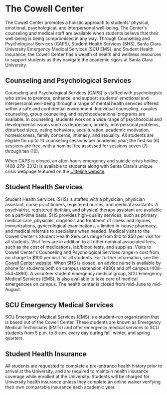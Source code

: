 The Cowell Center
=================

The Cowell Center promotes a holistic approach to students' physical, emotional, psychological, and interpersonal well-being. The Center's counseling and medical staff are available when students believe that their well-being is being compromised in any way. Through Counseling and Psychological Services (CAPS), Student Health Services (SHS), Santa Clara University Emergency Medical Services (SCU EMS), and Student Health Insurance, the Cowell Center has a wealth of health and wellness resources to support students as they navigate the academic rigors at Santa Clara University.

Counseling and Psychological Services
-------------------------------------

Counseling and Psychological Services (CAPS) is staffed with psychologists who strive to promote, enhance, and support students' emotional and interpersonal well-being through a range of mental health services offered within a safe and confidential environment. Individual counseling, couples counseling, group counseling, and psychoeducational programs are available. In counseling, students work on a wide range of psychosocial and developmental issues such as depression, anxiety, interpersonal problems, disturbed sleep, eating behaviors, acculturation, academic motivation, homesickness, family concerns, intimacy, and sexuality. All students are eligible for up to 10 counseling sessions per academic year; the first six (6) sessions are free, with a nominal fee assessed for sessions seven (7) through ten (10).

When CAPS is closed, an after-hours emergency and suicide crisis hotline (408-279-3312) is available to students along with Santa Clara's unique crisis webpage featured on the [Ulifeline website](http://www.ulifeline.org/scu/).

Student Health Services
-----------------------

Student Health Services (SHS) is staffed with a physician, physician assistant, nurse practitioners, registered nurses, and medical assistants. A psychiatrist, registered dietitian, and physical therapy assistant are available on a part-time basis. SHS provides high-quality services, such as primary medical care, physicals, diagnosis and treatment of illness and injuries, immunizations, gynecological examinations, a limited in-house pharmacy, and medical referrals to specialists when needed. Medical visits to the Cowell Center's Student Health Services range from \$10 to \$50 per visit for all students. Visit fees are in addition to all other nominal associated fees, such as the cost of medications, lab/blood tests, and supplies. Visits to Cowell Center's Counseling and Psychological Services range in cost from no charge to \$100 per visit for all students. For further information, see the [Cowell Center website](https://www.scu.edu/cowell/). When SHS is closed, an advice nurse is available by phone for students both on campus (extension 4880) and off campus (408-554-4880). A volunteer student emergency medical group, SCU Emergency Medical Services (EMS), is also available to take care of medical emergencies on campus. The health center is closed from mid-June to mid-August.

SCU Emergency Medical Services
------------------------------

SCU Emergency Medical Services (EMS) is a student-run organization that is based out of the Cowell Center. These students are known as Emergency Medical Technicians (EMTs) and offer emergency medical services to SCU students from 5 p.m. to 8 a.m. every day during fall, winter, and spring quarters.

Student Health Insurance
------------------------

All students are requested to complete a pre-entrance health history prior to arrival at the University, and are required to maintain health insurance coverage while enrolled at the University. Students will be charged for University health insurance unless they complete an online waiver verifying their own comparable insurance each academic year.

